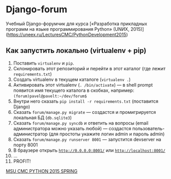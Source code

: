 # Django-forum
Учебный Django-форумчик для курса [«Разработка прикладных программ на языке программирования Python» (UNИX, 2015)] (https://uneex.ru/LecturesCMC/PythonDevelopment2015)

## Как запустить локально (virtualenv + pip)

1. Поставить ```virtualenv``` и ```pip```.
1. Склонировать этот репозиторий и перейти в этот каталог (где лежит ```requirements.txt```)
2. Создать virtualenv в текущем каталоге (```virtualenv .```)
3. Активировать этот virtualenv (```. /bin/activate```) — в shell prompt появится имя текущего каталога в скобках, например: ```(forum)pavel@pavelt:~/dev/forum$```
4. Внутри него сказать ```pip install -r requirements.txt``` (поставится Django)
5. Сказать ```forum/manage.py migrate``` — создастся и промигрируется локальная БД (```db.sqlite3```)
6. Сказать ```forum/manage.py syncdb``` и ответить на вопросы (email администратора можно указать любой) — создастся пользователь-администратор (для простоты укажите логин admin и пароль admin)
5. Сказать ```forum/manage.py runserver 8001``` — запустится devserver на порту 8001
6. В браузере открыть [```http://0.0.0.0:8001/```](http://0.0.0.0:8001/) или [```http://localhost:8001/```](http://localhost:8001/)
7. ...
8. PROFIT!


[MSU CMC PYTHON 2015 SPRING](http://uneex.ru/LecturesCMC/PythonDevelopment2015)
